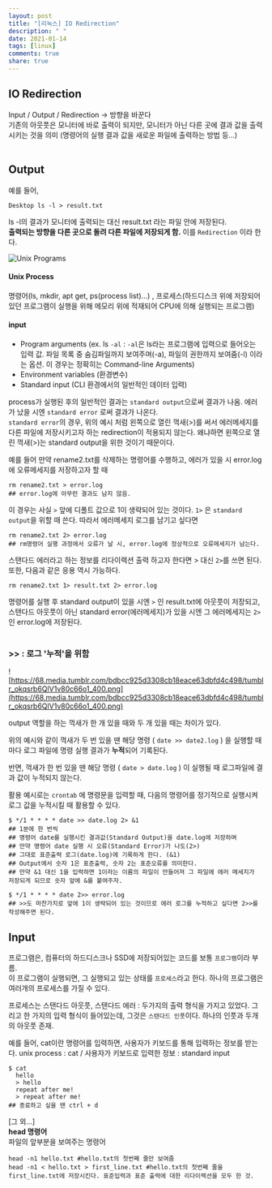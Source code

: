```yaml
---
layout: post
title: "[리눅스] IO Redirection"
description: " "
date: 2021-01-14
tags: [linux]
comments: true
share: true
---
```



## IO Redirection

Input / Output / Redirection -> 방향을 바꾼다<br>
기존의 아웃풋은 모니터에 바로 출력이 되지만, 모니터가 아닌 다른 곳에 결과 값을 출력시키는 것을 의미 (명령어의 실행 결과 값을 새로운 파일에 출력하는 방법 등…)<br><br>

## Output
예를 들어,<br>

```
Desktop ls -l > result.txt
```

ls -l의 결과가 모니터에 출력되는 대신 result.txt 라는 파일 안에 저장된다.<br>
**출력되는 방향을 다른 곳으로 돌려 다른 파일에 저장되게 함.** 이를 `Redirection` 이라 한다.

![Unix Programs](https://68.media.tumblr.com/1979a24777f8cbd1e4a051fec4be1a69/tumblr_oka802OqJ11v80c66o1_540.png)<br>
#### Unix Process
명령어(ls, mkdir, apt get, ps(process list)…) , 프로세스(하드디스크 위에 저장되어있던 프로그램이 실행을 위해 메모리 위에 적재되어 CPU에 의해 실행되는 프로그램)
#### input
- Program arguments (ex. ls `-al` : `-al`은 ls라는 프로그램에 입력으로 들어오는 입력 값. 파일 목록 중 숨김파일까지 보여주며(-a), 파일의 권한까지 보여줌(-l) 이라는 옵션. 이 경우는 정확히는 Command-line Arguments)
- Environment variables (환경변수)
- Standard input (CLI 환경에서의 일반적인 데이터 입력)


process가 실행된 후의 일반적인 결과는 `standard output`으로써 결과가 나옴. 에러가 났을 시엔 `standard error` 로써 결과가 나온다. <br> `standard error`의 경우, 위의 예시 처럼 왼쪽으로 열린 꺽새(>)를 써서 에러메세지를 다른 파일에 저장시키고자 하는 redirection이 적용되지 않는다. 왜냐하면 왼쪽으로 열린 꺽새(>)는 standard output을 위한 것이기 때문이다.

예를 들어 만약 rename2.txt를 삭제하는 명령어를 수행하고, 에러가 있을 시 error.log에 오류메세지를 저장하고자 할 때

```
rm rename2.txt > error.log 
## error.log에 아무런 결과도 남지 않음.
```
이 경우는 사실 `>` 앞에 디폴트 값으로 1이 생략되어 있는 것이다. `1>` 은 `standard output`을 위할 때 쓴다. 따라서 에러메세지 로그를 남기고 싶다면

```
rm rename2.txt 2> error.log
## rm명령어 실행 과정에서 오류가 날 시, error.log에 정상적으로 오류메세지가 남는다.
```
스탠다드 에러라고 하는 정보를 리다이렉션 출력 하고자 한다면 > 대신 `2>`를 쓰면 된다.<br>
또한, 다음과 같은 응용 역시 가능하다.<br>

```
rm rename2.txt 1> result.txt 2> error.log 
```
명령어를 실행 후 standard output이 있을 시엔 `>` 인 result.txt에 아웃풋이 저장되고,<br> 스탠다드 아웃풋이 아닌 standard error(에러메세지)가 있을 시엔 그 에러메세지는 `2>`인 error.log에 저장된다.<br><br>



### >> : 로그 '누적'을 위함

![https://68.media.tumblr.com/bdbcc925d3308cb18eace63dbfd4c498/tumblr_okqsrb6QlV1v80c66o1_400.png](https://68.media.tumblr.com/bdbcc925d3308cb18eace63dbfd4c498/tumblr_okqsrb6QlV1v80c66o1_400.png)

output 역할을 하는 꺽새가 한 개 있을 때와 두 개 있을 때는 차이가 있다.<br>

위의 예시와 같이 꺽새가 두 번 있을 땐 해당 명령 ( `date >> date2.log` ) 을 실행할 때 마다 로그 파일에 명령 실행 결과가 **누적**되어 기록된다. 

반면, 꺽새가 한 번 있을 땐 해당 명령 ( `date > date.log` ) 이 실행될 때 로그파일에 결과 값이 누적되지 않는다.



활용 예시로는 `crontab` 에 명령문을 입력할 때, 다음의 명령어를 정기적으로 실행시켜 로그 값을 누적시킬 때 활용할 수 있다. 

```shell
$ */1 * * * * date >> date.log 2> &1
## 1분에 한 번씩
## 명령어 date를 실행시킨 결과값(Standard Output)을 date.log에 저장하며
## 만약 명령어 date 실행 시 오류(Standard Error)가 나도(2>)
## 그대로 표준출력 로그(date.log)에 기록하게 한다. (&1)
## Output에서 숫자 1은 표준출력, 숫자 2는 표준오류를 의미한다.
## 만약 &1 대신 1을 입력하면 1이라는 이름의 파일이 만들어져 그 파일에 에러 메세지가 저장되게 되므로 숫자 앞에 &를 붙여주자.

$ */1 * * * * date 2>> error.log
## >>도 마찬가지로 앞에 1이 생략되어 있는 것이므로 에러 로그를 누적하고 싶다면 2>>를 작성해주면 된다.
```

## Input

프로그램은, 컴퓨터의 하드디스크나 SSD에 저장되어있는 코드를 보통 `프로그램`이라 부름.<br>
이 프로그램이 실행되면, 그 실행되고 있는 상태를 `프로세스`라고 한다.
하나의 프로그램은 여러개의 프로세스를 가질 수 있다.

프로세스는 스탠다드 아웃풋, 스탠다드 에러 : 두가지의 출력 형식을 가지고 있었다.
그리고 한 가지의 입력 형식이 들어있는데, 그것은 `스탠다드 인풋`이다. 하나의 인풋과 두개의 아웃풋 존재.

예를 들어, cat이란 명령어를 입력하면, 사용자가 키보드를 통해 입력하는 정보를 받는다.
unix process : cat / 사용자가 키보드로 입력한 정보 : standard input

```
$ cat
  hello
  > hello
  repeat after me!
  > repeat after me!
## 종료하고 싶을 땐 ctrl + d  
```

[그 외...]<br>
**head 명령어**<br>
파일의 앞부분을 보여주는 명령어<br>

```
head -n1 hello.txt #hello.txt의 첫번째 줄만 보여줌
head -n1 < hello.txt > first_line.txt #hello.txt의 첫번째 줄을 first_line.txt에 저장시킨다. 표준입력과 표준 출력에 대한 리다이렉션을 모두 한 것.

```


